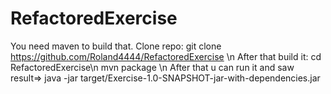 # RefactoredExercise
You need maven to build that.
Clone repo:
  git clone https://github.com/Roland4444/RefactoredExercise \n
After that build it:
  cd RefactoredExercise\n
  mvn package \n
After that u can run it and saw result=>
java -jar target/Exercise-1.0-SNAPSHOT-jar-with-dependencies.jar
